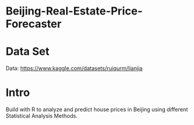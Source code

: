 # Beijing-Real-Estate-Price-Forecaster
# Data Set
Data: https://www.kaggle.com/datasets/ruiqurm/lianjia

# Intro
Build with R to analyze and predict house prices in Beijing using different Statistical Analysis Methods.
